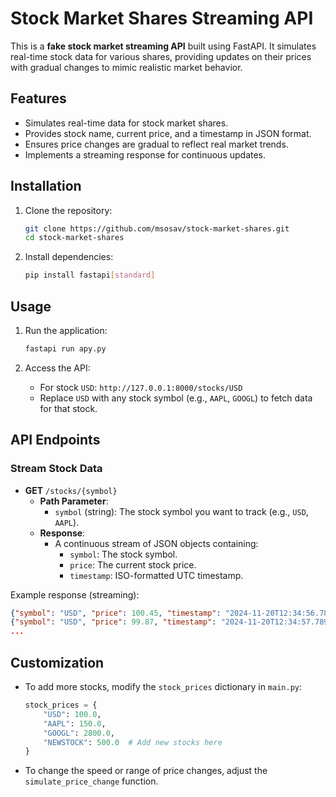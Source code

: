 # Stock Market Shares Streaming API

This is a **fake stock market streaming API** built using FastAPI. It simulates real-time stock data for various shares, providing updates on their prices with gradual changes to mimic realistic market behavior.

## Features

- Simulates real-time data for stock market shares.
- Provides stock name, current price, and a timestamp in JSON format.
- Ensures price changes are gradual to reflect real market trends.
- Implements a streaming response for continuous updates.

## Installation

1. Clone the repository:

   ```bash
   git clone https://github.com/msosav/stock-market-shares.git
   cd stock-market-shares
   ```

2. Install dependencies:
   ```bash
   pip install fastapi[standard]
   ```

## Usage

1. Run the application:

   ```bash
   fastapi run apy.py
   ```

2. Access the API:
   - For stock `USD`: `http://127.0.0.1:8000/stocks/USD`
   - Replace `USD` with any stock symbol (e.g., `AAPL`, `GOOGL`) to fetch data for that stock.

## API Endpoints

### Stream Stock Data

- **GET** `/stocks/{symbol}`
  - **Path Parameter**:
    - `symbol` (string): The stock symbol you want to track (e.g., `USD`, `AAPL`).
  - **Response**:
    - A continuous stream of JSON objects containing:
      - `symbol`: The stock symbol.
      - `price`: The current stock price.
      - `timestamp`: ISO-formatted UTC timestamp.

Example response (streaming):

```json
{"symbol": "USD", "price": 100.45, "timestamp": "2024-11-20T12:34:56.789Z"}
{"symbol": "USD", "price": 99.87, "timestamp": "2024-11-20T12:34:57.789Z"}
...
```

## Customization

- To add more stocks, modify the `stock_prices` dictionary in `main.py`:

  ```python
  stock_prices = {
      "USD": 100.0,
      "AAPL": 150.0,
      "GOOGL": 2800.0,
      "NEWSTOCK": 500.0  # Add new stocks here
  }
  ```

- To change the speed or range of price changes, adjust the `simulate_price_change` function.
